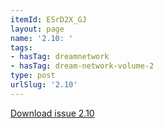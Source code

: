 ```yaml
---
itemId: ESrD2X_GJ
layout: page
name: '2.10: '
tags:
- hasTag: dreamnetwork
- hasTag: dream-network-volume-2
type: post
urlSlug: '2.10'
---
```

<a href="../files/pdfs/Volume_2/2.10-Dream-Network-Bulletin-Vol.2-No.10.pdf" download="">Download issue 2.10</a>
